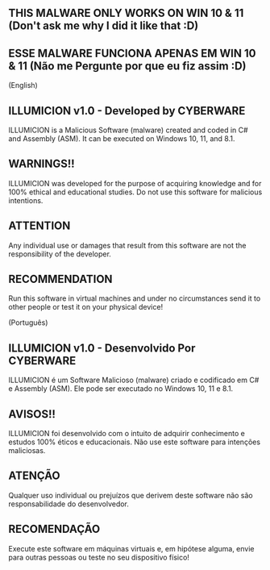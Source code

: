 ## THIS MALWARE ONLY WORKS ON WIN 10 & 11 (Don't ask me why I did it like that :D)
## ESSE MALWARE FUNCIONA APENAS EM WIN 10 & 11 (Não me Pergunte por que eu fiz assim :D)

(English)
## ILLUMICION v1.0 - Developed by CYBERWARE

ILLUMICION is a Malicious Software (malware) created and coded in C# and Assembly (ASM). It can be executed on Windows 10, 11, and 8.1.

## WARNINGS!!

ILLUMICION was developed for the purpose of acquiring knowledge and for 100% ethical and educational studies. Do not use this software for malicious intentions.

## ATTENTION

Any individual use or damages that result from this software are not the responsibility of the developer.

## RECOMMENDATION

Run this software in virtual machines and under no circumstances send it to other people or test it on your physical device!

(Português)
## ILLUMICION v1.0 - Desenvolvido Por CYBERWARE

ILLUMICION é um Software Malicioso (malware) criado e codificado em C# e Assembly (ASM). Ele pode ser executado no Windows 10, 11 e 8.1.

## AVISOS!!

ILLUMICION foi desenvolvido com o intuito de adquirir conhecimento e estudos 100% éticos e educacionais. Não use este software para intenções maliciosas.

## ATENÇÃO

Qualquer uso individual ou prejuízos que derivem deste software não são responsabilidade do desenvolvedor.

## RECOMENDAÇÃO
Execute este software em máquinas virtuais e, em hipótese alguma, envie para outras pessoas ou teste no seu dispositivo físico!
